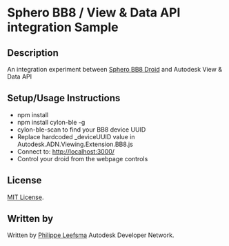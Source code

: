 
# Sphero BB8 / View & Data API integration Sample


## Description
An integration experiment between [Sphero BB8 Droid](http://store.sphero.com/products/bb-8-by-sphero?gclid=CMv-pNDXycoCFQb3wgodvgcAfA) and Autodesk View & Data API

## Setup/Usage Instructions

* npm install
* npm install cylon-ble -g
* cylon-ble-scan to find your BB8 device UUID
* Replace hardcoded _deviceUUID value in Autodesk.ADN.Viewing.Extension.BB8.js
* Connect to: [http://localhost:3000/](http://localhost:3000/)
* Control your droid from the webpage controls

## License

[MIT License](http://opensource.org/licenses/MIT).

## Written by 

Written by [Philippe Leefsma](http://adndevblog.typepad.com/cloud_and_mobile/philippe-leefsma.html)
Autodesk Developer Network.

